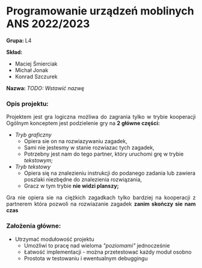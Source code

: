 <h1>Programowanie urządzeń moblinych ANS 2022/2023</h1>
    <p><b>Grupa: </b>L4</p>
    <p><b>Skład: </b></p>
    <ul>
        <li>Maciej Śmierciak</li>
        <li>Michał Jonak</li>
        <li>Konrad Szczurek</li>
    </ul>
    <p><b>Nazwa: </b><i>TODO: Wstawić nazwę</i></p>
<h3>Opis projektu:</h3>
    <p style="text-align:justify;">Projektem jest gra logiczna możliwa do zagrania tylko w trybie kooperacji
    Ogólnym konceptem jest podzielenie gry na <strong>2 główne części:</strong></p>
    <ul>
        <li>
            <i>Tryb graficzny</i>
            <ul>
                <li>Opiera sie on na rozwiazywaniu zagadek,</li>
                <li>Sami nie jestesmy w stanie rozwiazac tych zagadek,</li>
                <li>Potrzebny jest nam do tego partner, który uruchomi grę w trybie <i>tekstowym;</i></li>
            </ul>
        </li>
        <li>
            <i>Tryb tekstowy</i>
            <ul>
                <li>Opiera się na znalezieniu instrukcji do podanego zadania lub zawiera poszlaki niezbędne do znalezienia rozwiązania,</li>
                <li>Gracz w tym trybie <strong>nie widzi planszy;</strong></li>
            </ul>
        </li>
    </ul>
<p style='text-align:justify;'>Gra nie opiera sie na ciężkich zagadkach tylko bardziej na kooperacji z partnerem która pozwoli na rozwiazanie zagadek <strong>zanim skończy sie nam czas</strong></p>
<h3>Założenia główne:</h3>
    <ul>
        <li>
            Utrzymać modułowość projektu
            <ul>
                <li>Umożliwi to pracę nad wieloma <cite>"poziomami"</cite> jednocześnie</li>
                <li>Łatwość implementacji - można przetestować każdy moduł osobno</li>
                <li>Prostota w testowaniu i ewentualnym debuggingu</li>
            </ul>
        </li>
    </ul>